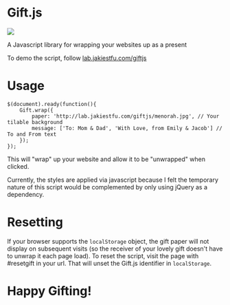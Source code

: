 Gift.js
=======

<img src="https://forrst-production.s3.amazonaws.com/multiposts/images/23752/mega.png?1354991353">

A Javascript library for wrapping your websites up as a present

To demo the script, follow <a href="http://lab.jakiestfu.com/giftjs/" target="_blank">lab.jakiestfu.com/giftjs</a>

# Usage

````
$(document).ready(function(){
    Gift.wrap({
        paper: 'http://lab.jakiestfu.com/giftjs/menorah.jpg', // Your tilable background
        message: ['To: Mom & Dad', 'With Love, from Emily & Jacob'] // To and From text
    });
}); 

````

This will "wrap" up your website and allow it to be "unwrapped" when clicked.

Currently, the styles are applied via javascript because I felt the temporary nature of this script would be complemented by only using jQuery as a dependency.

# Resetting

If your browser supports the <code>localStorage</code> object, the gift paper will not display on subsequent visits (so the receiver of your lovely gift doesn't have to unwrap it each page load).
To reset the script, visit the page with #resetgift in your url. That will unset the Gift.js identifier in <code>localStorage</code>.

# Happy Gifting!